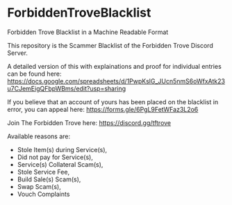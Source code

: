 # ForbiddenTroveBlacklist
Forbidden Trove Blacklist in a Machine Readable Format

This repository is the Scammer Blacklist of the Forbidden Trove Discord Server.

A detailed version of this with explainations and proof for individual entries can be found here: https://docs.google.com/spreadsheets/d/1PwpKslG_JUcn5nmS6oWfxAtk23u7CJemEigQFbpWBms/edit?usp=sharing

If you believe that an account of yours has been placed on the blacklist in error, you can appeal here: https://forms.gle/6PgL9FetWFaz3L2o6

Join The Forbidden Trove here: https://discord.gg/tftrove

Available reasons are:
* Stole Item(s) during Service(s),
* Did not pay for Service(s),
* Service(s) Collateral Scam(s),
* Stole Service Fee,
* Build Sale(s) Scam(s),
* Swap Scam(s),
* Vouch Complaints
